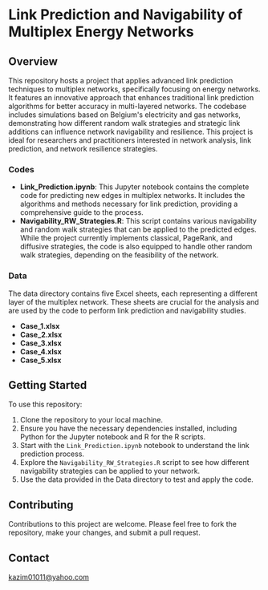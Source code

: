 # Link Prediction and Navigability of Multiplex Energy Networks

## Overview
This repository hosts a project that applies advanced link prediction techniques to multiplex networks, specifically focusing on energy networks. It features an innovative approach that enhances traditional link prediction algorithms for better accuracy in multi-layered networks. The codebase includes simulations based on Belgium's electricity and gas networks, demonstrating how different random walk strategies and strategic link additions can influence network navigability and resilience. This project is ideal for researchers and practitioners interested in network analysis, link prediction, and network resilience strategies.

### Codes
- **Link_Prediction.ipynb**: This Jupyter notebook contains the complete code for predicting new edges in multiplex networks. It includes the algorithms and methods necessary for link prediction, providing a comprehensive guide to the process.
- **Navigability_RW_Strategies.R**: This script contains various navigability and random walk strategies that can be applied to the predicted edges. While the project currently implements classical, PageRank, and diffusive strategies, the code is also equipped to handle other random walk strategies, depending on the feasibility of the network.

### Data
The data directory contains five Excel sheets, each representing a different layer of the multiplex network. These sheets are crucial for the analysis and are used by the code to perform link prediction and navigability studies.

- **Case_1.xlsx**
- **Case_2.xlsx**
- **Case_3.xlsx**
- **Case_4.xlsx**
- **Case_5.xlsx**

## Getting Started
To use this repository:
1. Clone the repository to your local machine.
2. Ensure you have the necessary dependencies installed, including Python for the Jupyter notebook and R for the R scripts.
3. Start with the `Link_Prediction.ipynb` notebook to understand the link prediction process.
4. Explore the `Navigability_RW_Strategies.R` script to see how different navigability strategies can be applied to your network.
5. Use the data provided in the Data directory to test and apply the code.

## Contributing
Contributions to this project are welcome. Please feel free to fork the repository, make your changes, and submit a pull request.

## Contact
kazim01011@yahoo.com
